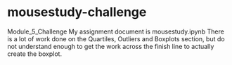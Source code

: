 # mousestudy-challenge
Module_5_Challenge
My assignment document is mousestudy.ipynb
There is a lot of work done on the Quartiles, Outliers and Boxplots section, but do not understand enough to get the work across the finish line to actually create the boxplot.
